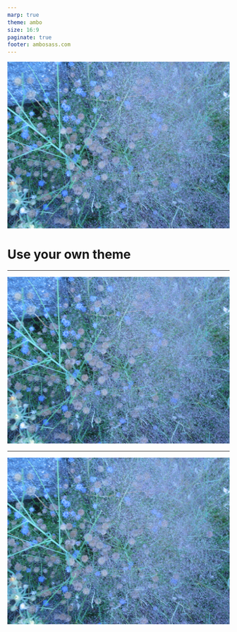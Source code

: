 ```yaml
---
marp: true
theme: ambo
size: 16:9
paginate: true
footer: ambosass.com
---
```


<!-- header: MARP -->

![bg right:25%](assets/8.jpg)
# Use your own theme


--- 

![bg](assets/8.jpg)


--- 

![bg sepia](assets/8.jpg)